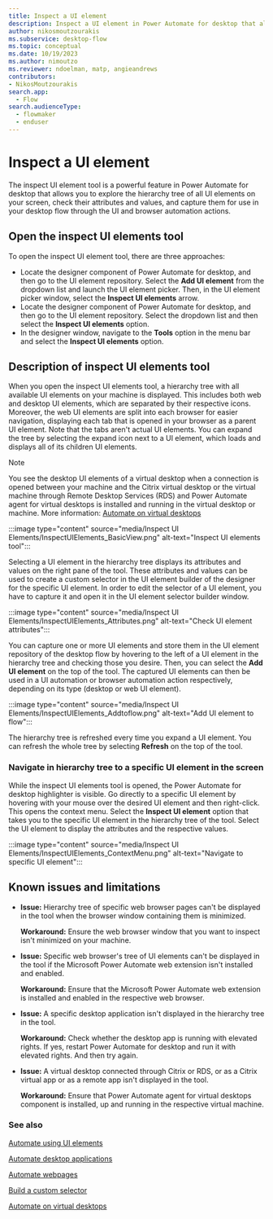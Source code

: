 ```yaml
---
title: Inspect a UI element
description: Inspect a UI element in Power Automate for desktop that allows you to explore the hierarchy tree of all UI elements on your screen.
author: nikosmoutzourakis
ms.subservice: desktop-flow
ms.topic: conceptual
ms.date: 10/19/2023
ms.author: nimoutzo
ms.reviewer: ndoelman, matp, angieandrews
contributors:
- NikosMoutzourakis
search.app: 
  - Flow
search.audienceType: 
  - flowmaker
  - enduser
---
```

# Inspect a UI element

The inspect UI element tool is a powerful feature in Power Automate for desktop that allows you to explore the hierarchy tree of all UI elements on your screen, check their attributes and values, and capture them for use in your desktop flow through the UI and browser automation actions.

## Open the inspect UI elements tool

To open the inspect UI element tool, there are three approaches:
- Locate the designer component of Power Automate for desktop, and then go to the UI element repository. Select the **Add UI element** from the dropdown list and launch the UI element picker. Then, in the UI element picker window, select the **Inspect UI elements** arrow.
- Locate the designer component of Power Automate for desktop, and then go to the UI element repository. Select the dropdown list and then select the **Inspect UI elements** option.
- In the designer window, navigate to the **Tools** option in the menu bar and select the **Inspect UI elements** option.

## Description of inspect UI elements tool

When you open the inspect UI elements tool, a hierarchy tree with all available UI elements on your machine is displayed. This includes both web and desktop UI elements, which are separated by their respective icons. Moreover, the web UI elements are split into each browser for easier navigation, displaying each tab that is opened in your browser as a parent UI element. Note that the tabs aren't actual UI elements. You can expand the tree by selecting the expand icon next to a UI element, which loads and displays all of its children UI elements.

> [!NOTE]
> You see the desktop UI elements of a virtual desktop when a connection is opened between your machine and the Citrix virtual desktop or the virtual machine through Remote Desktop Services (RDS) and Power Automate agent for virtual desktops is installed and running in the virtual desktop or machine. More information: [Automate on virtual desktops](virtual-desktops.md)

:::image type="content" source="media/Inspect UI Elements/InspectUIElements_BasicView.png" alt-text="Inspect UI elements tool":::

Selecting a UI element in the hierarchy tree displays its attributes and values on the right pane of the tool. These attributes and values can be used to create a custom selector in the UI element builder of the designer for the specific UI element. In order to edit the selector of a UI element, you have to capture it and open it in the UI element selector builder window. 

:::image type="content" source="media/Inspect UI Elements/InspectUIElements_Attributes.png" alt-text="Check UI element attributes":::

You can capture one or more UI elements and store them in the UI element repository of the desktop flow by hovering to the left of a UI element in the hierarchy tree and checking those you desire. Then, you can select the **Add UI element** on the top of the tool. The captured UI elements can then be used in a UI automation or browser automation action respectively, depending on its type (desktop or web UI element).

:::image type="content" source="media/Inspect UI Elements/InspectUIElements_Addtoflow.png" alt-text="Add UI element to flow":::

The hierarchy tree is refreshed every time you expand a UI element. You can refresh the whole tree by selecting **Refresh** on the top of the tool.

### Navigate in hierarchy tree to a specific UI element in the screen

While the inspect UI elements tool is opened, the Power Automate for desktop highlighter is visible. Go directly to a specific UI element by hovering with your mouse over the desired UI element and then right-click. This opens the context menu. Select the **Inspect UI element** option that takes you to the specific UI element in the hierarchy tree of the tool. Select the UI element to display the attributes and the respective values.

:::image type="content" source="media/Inspect UI Elements/InspectUIElements_ContextMenu.png" alt-text="Navigate to specific UI element":::

## Known issues and limitations

- **Issue:** Hierarchy tree of specific web browser pages can't be displayed in the tool when the browser window containing them is minimized.

    **Workaround:** Ensure the web browser window that you want to inspect isn't minimized on your machine.
- **Issue:** Specific web browser's tree of UI elements can't be displayed in the tool if the Microsoft Power Automate web extension isn't installed and enabled.

  **Workaround:** Ensure that the Microsoft Power Automate web extension is installed and enabled in the respective web browser.
- **Issue:** A specific desktop application isn't displayed in the hierarchy tree in the tool.

  **Workaround:** Check whether the desktop app is running with elevated rights. If yes, restart Power Automate for desktop and run it with elevated rights. And then try again.
- **Issue:** A virtual desktop connected through Citrix or RDS, or as a Citrix virtual app or as a remote app isn't displayed in the tool.

  **Workaround:** Ensure that Power Automate agent for virtual desktops component is installed, up and running in the respective virtual machine.
  
### See also

[Automate using UI elements](ui-elements.md)

[Automate desktop applications](desktop-automation.md)

[Automate webpages](automation-web.md)

[Build a custom selector](build-custom-selectors.md)

[Automate on virtual desktops](virtual-desktops.md)

